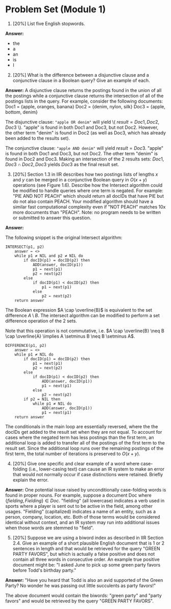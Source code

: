 # Problem Set (Module 1)

1. [20%] List five English stopwords.

**Answer:**

- the
- a
- an
- is
- I

2. [20%] What is the difference between a disjunctive clause and a conjunctive clause in a Boolean query? Give an example of each.

**Answer:** A disjunctive clause returns the postings found in the union of all the postings while a conjunctive clause returns the intersection of all of the postings lists in the query. For example, consider the following documents:
Doc1 = {apple, oranges, banana}
Doc2 = {denim, nylon, silk}
Doc3 = {apple, bottom, denim}

The disjunctive clause: `"apple OR denim"` will yield \\( $result = {Doc1, Doc2, Doc3}$ \\). "apple" is found in both Doc1 and Doc3, but not Doc2. However, the other term "denim" is found in Doc2 (as well as Doc3, which has already been added to the results set).

The conjunctive clause: `"apple AND denim"` will yield $result = {Doc3}$. "apple" is found in both Doc1 and Doc3, but not Doc2. The other term "denim" is found in Doc2 and Doc3. Making an intersection of the 2 results sets: ${Doc1, Doc3} \cap {Doc2, Doc3}$ yields ${Doc3}$ as the final result set.

3. [20%] Section 1.3 in IIR describes how two postings lists of lengths $x$ and $y$ can be merged in a conjunctive Boolean query in $O(x+y)$ operations (see Figure 1.6). Describe how the Intersect algorithm could be modified to handle queries where one term is negated. For example: "PIE AND NOT PEACH" which should return all docIDs that have PIE but do not also contain PEACH. Your modified algorithm should have a similar fast computational complexity even if "NOT PEACH" matches 10x more documents than "PEACH". Note: no program needs to be written or submitted to answer this question.

**Answer:**

The following snippet is the original Intersect algorithm:

```
INTERSECT(p1, p2)
    answer ← <>
    while p1 ≠ NIL and p2 ≠ NIL do
        if docID(p1) = docID(p2) then
            ADD(answer, docID(p1))
            p1 ← next(p1)
            p2 ← next(p2)
        else
            if docID(p1) < docID(p2) then
                p1 ← next(p1)
            else
                p2 ← next(p2)
    return answer
```

The Boolean expression $A \cap \overline{B}$ is equivalent to the set difference $A \setminus B$. The intersect algorithm can be modified to perform a set difference operation of the 2 sets.

Note that this operation is not commutative, i.e. $A \cap \overline{B} \neq B \cap \overline{A} \implies A \setminus B \neq B \setminus A$.

```
DIFFERENCE(p1, p2)
    answer ← <>
    while p1 ≠ NIL do
        if docID(p1) = docID(p2) then
            p1 ← next(p1)
            p2 ← next(p2)
        else
            if docID(p1) < docID(p2) then
                ADD(answer, docID(p1))
                p1 ← next(p1)
            else
                p2 ← next(p2)
        if p2 = NIL then
            while p1 ≠ NIL do
                ADD(answer, docID(p1))
                p1 ← next(p1)
    return answer
```

The conditionals in the main loop are essentially reversed, where the the docIDs get added to the result set when they are not equal. To account for cases where the negated term has less postings than the first term, an additional loop is added to transfer all of the postings of the first term to the result set. Since the additional loop runs over the remaining postings of the first term, the total number of iterations is preserved to $O(x+y)$.

4. [20%] Give one specific and clear example of a word where case-folding (i.e., lower-casing text) can cause an IR system to make an error that would not normally occur if case distinctions were retained. Briefly explain the error.

**Answer:** One potential issue raised by unconditionally case-folding words is found in proper nouns. For example, suppose a document Doc where $\{fielding, Fielding\} \in Doc$. "fielding" (all lowercase) indicates a verb used in sports where a player is sent out to be active in the field, among other usages. "Fielding" (capitalized) indicates a name of an entity, such as a person, company, location, etc. Both of those terms would be considered identical without context, and an IR system may run into additional issues when those words are stemmed to "field".

5. [20%] Suppose we are using a biword index as described in IIR Section 2.4. Give an example of a short plausible English document that is 1 or 2 sentences in length and that would be retrieved for the query "GREEN PARTY FAVORS", but which is actually a false positive and does not contain all three words in consecutive order. An example true positive document might be: "I asked June to pick up some green party favors before Todd's birthday party."

**Answer:** "Have you heard that Todd is also an avid supported of the Green Party? No wonder he was passing out little succulents as party favors!"

The above document would contain the biwords: "green party" and "party favors" and would be retrieved by the query "GREEN PARTY FAVORS".

